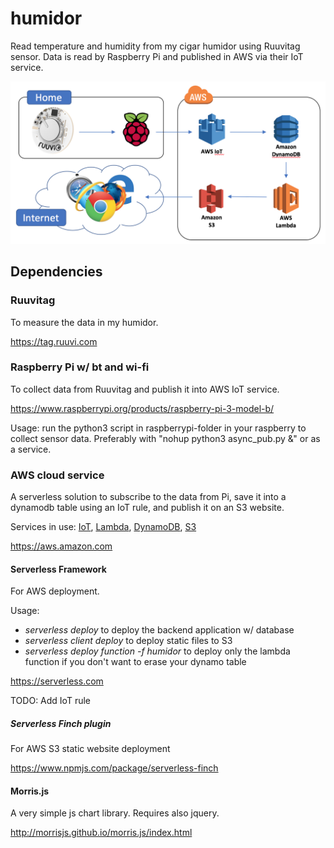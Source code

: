 # humidor
Read temperature and humidity from my cigar humidor using Ruuvitag sensor. Data is read by Raspberry Pi and published in AWS via their IoT service.

![Alt text](architecture.png?raw=true "Architecture")

## Dependencies

### Ruuvitag

To measure the data in my humidor.

https://tag.ruuvi.com

### Raspberry Pi w/ bt and wi-fi

To collect data from Ruuvitag and publish it into AWS IoT service.

https://www.raspberrypi.org/products/raspberry-pi-3-model-b/

Usage: run the python3 script in raspberrypi-folder in your raspberry to collect sensor data. Preferably with "nohup python3 async_pub.py &" or as a service.

### AWS cloud service

A serverless solution to subscribe to the data from Pi, save it into a dynamodb table using an IoT rule, and publish it on an S3 website.

Services in use: [IoT](https://aws.amazon.com/iot/), [Lambda](https://aws.amazon.com/lambda/), [DynamoDB](https://aws.amazon.com/dynamodb/), [S3](https://aws.amazon.com/s3/)

https://aws.amazon.com

#### Serverless Framework

For AWS deployment.

Usage:
- *serverless deploy* to deploy the backend application w/ database
- *serverless client deploy* to deploy static files to S3
- *serverless deploy function -f humidor* to deploy only the lambda function if you don't want to erase your dynamo table

https://serverless.com

TODO: Add IoT rule

##### Serverless Finch plugin

For AWS S3 static website deployment

https://www.npmjs.com/package/serverless-finch

#### Morris.js

A very simple js chart library. Requires also jquery.

http://morrisjs.github.io/morris.js/index.html
